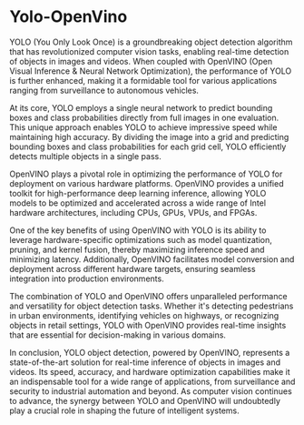 # Yolo-OpenVino
YOLO (You Only Look Once) is a groundbreaking object detection algorithm that has revolutionized computer vision tasks, enabling real-time detection of objects in images and videos. When coupled with OpenVINO (Open Visual Inference & Neural Network Optimization), the performance of YOLO is further enhanced, making it a formidable tool for various applications ranging from surveillance to autonomous vehicles.

At its core, YOLO employs a single neural network to predict bounding boxes and class probabilities directly from full images in one evaluation. This unique approach enables YOLO to achieve impressive speed while maintaining high accuracy. By dividing the image into a grid and predicting bounding boxes and class probabilities for each grid cell, YOLO efficiently detects multiple objects in a single pass.

OpenVINO plays a pivotal role in optimizing the performance of YOLO for deployment on various hardware platforms. OpenVINO provides a unified toolkit for high-performance deep learning inference, allowing YOLO models to be optimized and accelerated across a wide range of Intel hardware architectures, including CPUs, GPUs, VPUs, and FPGAs.

One of the key benefits of using OpenVINO with YOLO is its ability to leverage hardware-specific optimizations such as model quantization, pruning, and kernel fusion, thereby maximizing inference speed and minimizing latency. Additionally, OpenVINO facilitates model conversion and deployment across different hardware targets, ensuring seamless integration into production environments.

The combination of YOLO and OpenVINO offers unparalleled performance and versatility for object detection tasks. Whether it's detecting pedestrians in urban environments, identifying vehicles on highways, or recognizing objects in retail settings, YOLO with OpenVINO provides real-time insights that are essential for decision-making in various domains.

In conclusion, YOLO object detection, powered by OpenVINO, represents a state-of-the-art solution for real-time inference of objects in images and videos. Its speed, accuracy, and hardware optimization capabilities make it an indispensable tool for a wide range of applications, from surveillance and security to industrial automation and beyond. As computer vision continues to advance, the synergy between YOLO and OpenVINO will undoubtedly play a crucial role in shaping the future of intelligent systems.
